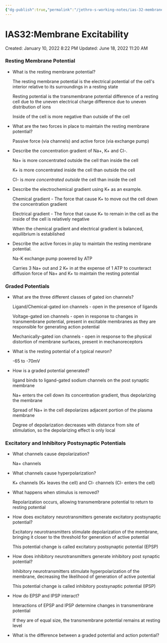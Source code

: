 ```yaml
---
{"dg-publish":true,"permalink":"/jethro-s-working-notes/ias-32-membrane-excitability/","dgPassFrontmatter":true}
---
```



# IAS32:Membrane Excitability

Created: January 10, 2022 8:22 PM
Updated: June 18, 2022 11:20 AM

### Resting Membrane Potential

- What is the resting membrane potential?
    
    The resting membrane potential is the electrical potential of the cell's interior relative to its surroundings in a resting state
    
    Resting potential is the transmembrane potential difference of a resting cell due to the uneven electrical charge difference due to uneven distribution of ions
    
    Inside of the cell is more negative than outside of the cell
    
- What are the two forces in place to maintain the resting membrane potential?
    
    Passive force (via channels) and active force (via exchange pump)
    
- Describe the concentration gradient of Na+, K+ and Cl-.
    
    Na+ is more concentrated outside the cell than inside the cell
    
    K+ is more concentrated inside the cell than outside the cell
    
    Cl- is *more concentrated outside* the cell than inside the cell
    
- Describe the electrochemical gradient using K+ as an example.
    
    Chemical gradient - The force that cause K+ to move out the cell down the concentration gradient
    
    Electrical gradient - The force that cause K+ to remain in the cell as the inside of the cell is relatively negative
    
    When the chemical gradient and electrical gradient is balanced, equilibrium is established
    
- Describe the active forces in play to maintain the resting membrane potential.
    
    Na-K exchange pump powered by ATP
    
    Carries 3 Na+ out and 2 K+ in at the expense of 1 ATP to counteract diffusion force of Na+ and K+ to maintain the resting potential
    

### Graded Potentials

- What are the three different classes of gated ion channels?
    
    Ligand/Chemical-gated ion channels - open in the presence of ligands
    
    Voltage-gated ion channels - open in response to changes in transmembrane potential,  present in excitable membranes as they are responsible for generating action potential
    
    Mechanically-gated ion channels - open in response to the physical distortion of membrane surfaces, present in mechanoreceptors
    
- What is the resting potential of a typical neuron?
    
    -65 to -70mV
    
- How is a graded potential generated?
    
    ligand binds to ligand-gated sodium channels on the post synaptic membrane
    
    Na+ enters the cell down its concentration gradient, thus depolarizing the membrane
    
    Spread of Na+ in the cell depolarizes adjacent portion of the plasma membrane
    
    Degree of depolarization decreases with distance from site of stimulation, so the depolarizing effect is only local
    

### Excitatory and Inhibitory Postsynaptic Potentials

- What channels cause depolarization?
    
    Na+ channels 
    
- What channels cause hyperpolarization?
    
    K+ channels (K+ leaves the cell) and Cl- channels (Cl- enters the cell)
    
- What happens when stimulus is removed?
    
    Repolarization occurs, allowing transmembrane potential to return to resting potential
    
- How does excitatory neurotransmitters generate excitatory postsynaptic potential?
    
    Excitatory neurotransmitters stimulate depolarization of the membrane, bringing it closer to the threshold for generation of active potential
    
    This potential change is called excitatory postsynaptic potential (EPSP)
    
- How does inhibitory neurotransmitters generate inhibitory post synaptic potential?
    
    Inhibitory neurotransmitters stimulate hyperpolarization of the membrane, decreasing the likelihood of generation of active potential
    
    This potential change is called inhibitory postsynaptic potential (IPSP)
    
- How do EPSP and IPSP interact?
    
    Interactions of EPSP and IPSP determine changes in transmembrane potential
    
    If they are of equal size, the transmembrane potential remains at resting level
    
- What is the difference between a graded potential and action potential?